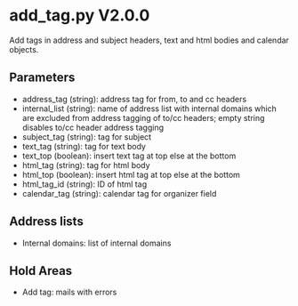 add_tag.py V2.0.0
=================

Add tags in address and subject headers, text and html bodies and calendar objects.

## Parameters
* address_tag (string): address tag for from, to and cc headers
* internal_list (string): name of address list with internal domains which are excluded from address tagging of to/cc headers; empty string disables to/cc header address tagging
* subject_tag (string): tag for subject
* text_tag (string): tag for text body
* text_top (boolean): insert text tag at top else at the bottom
* html_tag (string): tag for html body
* html_top (boolean): insert html tag at top else at the bottom
* html_tag_id (string): ID of html tag
* calendar_tag (string): calendar tag for organizer field

## Address lists
* Internal domains: list of internal domains

## Hold Areas
* Add tag: mails with errors
